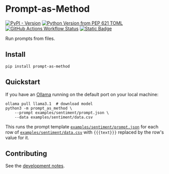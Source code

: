 # Prompt-as-Method

[![PyPI - Version](https://img.shields.io/pypi/v/prompt-as-method)](https://pypi.org/project/prompt-as-method/)
[![Python Version from PEP 621 TOML](https://img.shields.io/python/required-version-toml?tomlFilePath=https%3A%2F%2Fraw.githubusercontent.com%2FGESIS-Methods-Hub%2Fprompt-as-method%2Frefs%2Fheads%2Fmain%2Fpyproject.toml)](https://github.com/GESIS-Methods-Hub/prompt-as-method)
[![GitHub Actions Workflow Status](https://img.shields.io/github/actions/workflow/status/GESIS-Methods-Hub/prompt-as-method/test.yml?label=tests)](https://github.com/GESIS-Methods-Hub/prompt-as-method/actions/workflows/test.yml)
[![Static Badge](https://img.shields.io/badge/licence-MIT-%2395c30d)](https://github.com/GESIS-Methods-Hub/prompt-as-method/blob/main/LICENSE)

Run prompts from files.

## Install

```shell
pip install prompt-as-method
```

## Quickstart

If you have an [Ollama](https://ollama.com/download) running on the default port on your local machine:

```shell
ollama pull llama3.1  # download model
python3 -m prompt_as_method \
    --prompt examples/sentiment/prompt.json \
    --data examples/sentiment/data.csv
```

This runs the prompt template [`examples/sentiment/prompt.json`](examples/sentiment/prompt.json) for each row of [`examples/sentiment/data.csv`](examples/sentiment/data.csv) with `{{{text}}}` replaced by the row's value for it.

## Contributing

See the [development notes](https://github.com/GESIS-Methods-Hub/prompt-as-method/blob/main/docs/development.md).

